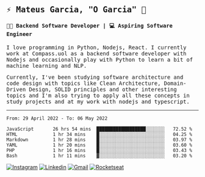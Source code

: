 
<samp>
  
## ⚡ Mateus Garcia, "O Garcia" :rocket: 
  

#### 👨‍💻 Backend Software Developer | 💻 Aspiring Software Engineer

  
I love programming in Python, Nodejs, React. I currently work at Compass.uol as a backend software developer with Nodejs and occasionally play with Python to learn a bit of machine learning and NLP.

  
Currently, I've been studying software architecture and code design with topics like Clean Architecture, Domain-Driven Design, SOLID principles and other interesting topics and I'm also trying to apply all these concepts in study projects and at my work with nodejs and typescript.

---

<!--START_SECTION:waka-->

```text
From: 29 April 2022 - To: 06 May 2022

JavaScript       26 hrs 54 mins  ██████████████████░░░░░░░   72.52 %
HTML             1 hr 34 mins    █░░░░░░░░░░░░░░░░░░░░░░░░   04.25 %
Markdown         1 hr 28 mins    █░░░░░░░░░░░░░░░░░░░░░░░░   03.97 %
YAML             1 hr 20 mins    █░░░░░░░░░░░░░░░░░░░░░░░░   03.60 %
PHP              1 hr 16 mins    █░░░░░░░░░░░░░░░░░░░░░░░░   03.43 %
Bash             1 hr 11 mins    ▓░░░░░░░░░░░░░░░░░░░░░░░░   03.20 %
```

<!--END_SECTION:waka-->
  
</samp>

[![Instagram](https://img.shields.io/badge/-Mateus%20Garcia-c080ff?style=flat-square&labelColor=c080ff&logo=instagram&logoColor=white&link=https://www.instagram.com/mpg.x)](https://www.instagram.com/mpg.x) 
[![Linkedin](https://img.shields.io/badge/-Mateus%20Garcia-c080ff?style=flat-square&logo=Linkedin&logoColor=white&link=https://www.linkedin.com/in/mpgxc)](https://www.linkedin.com/in/mpgxc) 
[![Gmail](https://img.shields.io/badge/-mpgx5.c@gmail.com-c080ff?style=flat-square&logo=Gmail&logoColor=white&link=mailto:diego.schell.f@gmail.com)](mailto:mpgx5.c@gmail.com)
[![Rocketseat](https://img.shields.io/badge/-Rocketseat%20Profile-c080ff?style=flat-square&labelColor=c080ff&logoColor=white&link=https://app.rocketseat.com.br/me/mpgxc)](https://app.rocketseat.com.br/me/mpgxc)
